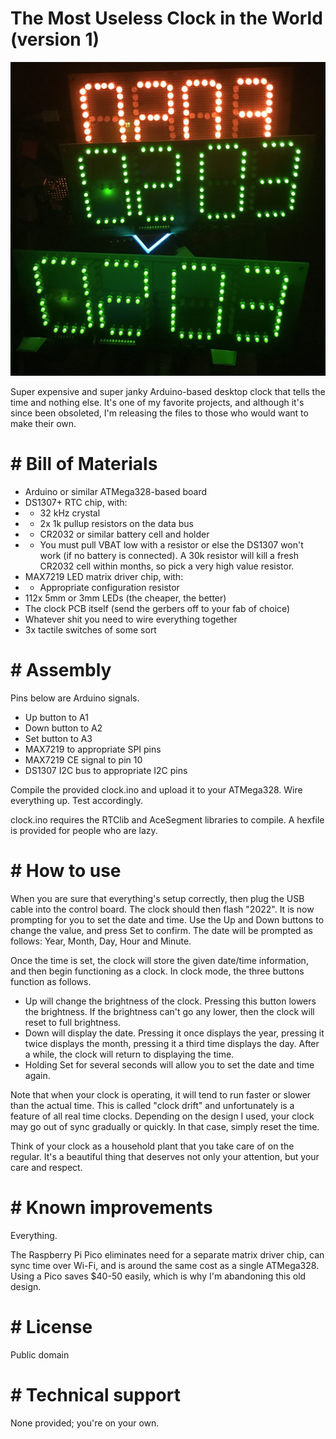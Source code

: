 # The Most Useless Clock in the World (version 1)

![](woah.jpeg)

Super expensive and super janky Arduino-based desktop clock that tells the time and nothing else. It's one of my favorite projects, and although it's since been obsoleted, I'm releasing the files to those who would want to make their own.

# # Bill of Materials

* Arduino or similar ATMega328-based board
* DS1307+ RTC chip, with:
* * 32 kHz crystal
* * 2x 1k pullup resistors on the data bus
* * CR2032 or similar battery cell and holder
* * You must pull VBAT low with a resistor or else the DS1307 won't work (if no battery is connected). A 30k resistor will kill a fresh CR2032 cell within months, so pick a very high value resistor.
* MAX7219 LED matrix driver chip, with:
* * Appropriate configuration resistor
* 112x 5mm or 3mm LEDs (the cheaper, the better)
* The clock PCB itself (send the gerbers off to your fab of choice)
* Whatever shit you need to wire everything together
* 3x tactile switches of some sort

# # Assembly

Pins below are Arduino signals.

* Up button to A1
* Down button to A2
* Set button to A3
* MAX7219 to appropriate SPI pins
* MAX7219 CE signal to pin 10
* DS1307 I2C bus to appropriate I2C pins

Compile the provided clock.ino and upload it to your ATMega328. Wire everything up. Test accordingly.

clock.ino requires the RTClib and AceSegment libraries to compile. A hexfile is provided for people who are lazy.

# # How to use

When you are sure that everything's setup correctly, then plug the USB cable into the control board. The clock should then flash "2022". It is now prompting for you to set the date and time. Use the Up and Down buttons to change the value, and press Set to confirm. The date will be prompted as follows: Year, Month, Day, Hour and Minute.

Once the time is set, the clock will store the given date/time information, and then begin functioning as a clock. In clock mode, the three buttons function as follows.
* Up will change the brightness of the clock. Pressing this button lowers the brightness. If the brightness can't go any lower, then the clock will reset to full brightness.
* Down will display the date. Pressing it once displays the year, pressing it twice displays the month, pressing it a third time displays the day. After a while, the clock will return to displaying the time.
* Holding Set for several seconds will allow you to set the date and time again.

Note that when your clock is operating, it will tend to run faster or slower than the actual time. This is called "clock drift" and unfortunately is a feature of all real time clocks. Depending on the design I used, your clock may go out of sync gradually or quickly. In that case, simply reset the time.

Think of your clock as a household plant that you take care of on the regular. It's a beautiful thing that deserves not only your attention, but your care and respect.

# # Known improvements

Everything.

The Raspberry Pi Pico eliminates need for a separate matrix driver chip, can sync time over Wi-Fi, and is around the same cost as a single ATMega328. Using a Pico saves $40-50 easily, which is why I'm abandoning this old design.

# # License

Public domain

# # Technical support

None provided; you're on your own.
